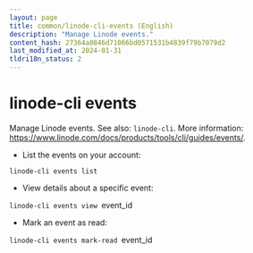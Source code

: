 ```yaml
---
layout: page
title: common/linode-cli-events (English)
description: "Manage Linode events."
content_hash: 27364a0846d71066bd0571531b4839f79b7079d2
last_modified_at: 2024-01-31
tldri18n_status: 2
---
```

# linode-cli events

Manage Linode events.
See also: `linode-cli`.
More information: <https://www.linode.com/docs/products/tools/cli/guides/events/>.

- List the events on your account:

`linode-cli events list`

- View details about a specific event:

`linode-cli events view `<span class="tldr-var badge badge-pill bg-dark-lm bg-white-dm text-white-lm text-dark-dm font-weight-bold">event_id</span>

- Mark an event as read:

`linode-cli events mark-read `<span class="tldr-var badge badge-pill bg-dark-lm bg-white-dm text-white-lm text-dark-dm font-weight-bold">event_id</span>
